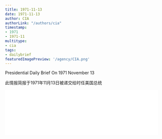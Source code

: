 ```yaml
---
title: 1971-11-13
date: 1971-11-13
author: CIA 
authorLink: "/authors/cia"
timestamp: 
- 1971
- 1971-11
multitype: 
- cia
tags: 
- dailybrief
featuredImagePreview: '/agency/CIA.png'
---
```



Presidential Daily Brief On 1971 November 13

此情报简报于1971年11月13日被递交给时任美国总统

<!--more-->





<div id="over" style="width:100%; overflow:hidden"> <iframe id="sFrame" name="sFrame" frameborder="no" border="0"  allowfullscreen marginwidth="0" scrolling="no" src = " /CIA/1971-11-13.html "  style = " position:absulute; width: 806px; top: 300;" > </iframe> </div>